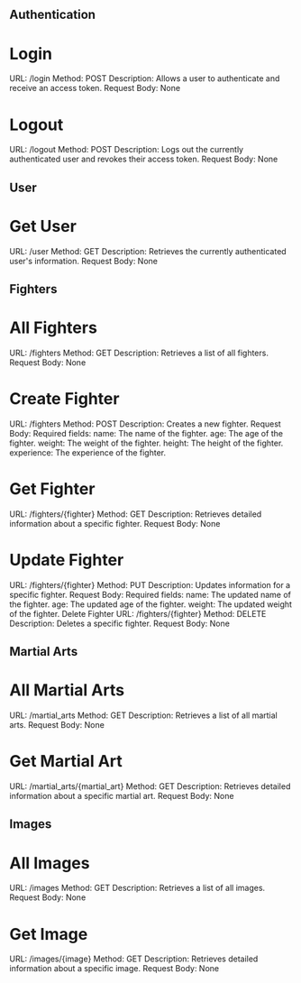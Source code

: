 ## Authentication

# Login

URL: /login
Method: POST
Description: Allows a user to authenticate and receive an access token.
Request Body:
None

# Logout

URL: /logout
Method: POST
Description: Logs out the currently authenticated user and revokes their access token.
Request Body:
None

## User

# Get User

URL: /user
Method: GET
Description: Retrieves the currently authenticated user's information.
Request Body:
None

## Fighters

# All Fighters

URL: /fighters
Method: GET
Description: Retrieves a list of all fighters.
Request Body:
None

# Create Fighter

URL: /fighters
Method: POST
Description: Creates a new fighter.
Request Body:
Required fields:
name: The name of the fighter.
age: The age of the fighter.
weight: The weight of the fighter.
height: The height of the fighter.
experience: The experience of the fighter.

# Get Fighter

URL: /fighters/{fighter}
Method: GET
Description: Retrieves detailed information about a specific fighter.
Request Body:
None

# Update Fighter

URL: /fighters/{fighter}
Method: PUT
Description: Updates information for a specific fighter.
Request Body:
Required fields:
name: The updated name of the fighter.
age: The updated age of the fighter.
weight: The updated weight of the fighter.
Delete Fighter
URL: /fighters/{fighter}
Method: DELETE
Description: Deletes a specific fighter.
Request Body:
None

## Martial Arts

# All Martial Arts

URL: /martial_arts
Method: GET
Description: Retrieves a list of all martial arts.
Request Body:
None

# Get Martial Art

URL: /martial_arts/{martial_art}
Method: GET
Description: Retrieves detailed information about a specific martial art.
Request Body:
None

## Images

# All Images

URL: /images
Method: GET
Description: Retrieves a list of all images.
Request Body:
None

# Get Image

URL: /images/{image}
Method: GET
Description: Retrieves detailed information about a specific image.
Request Body:
None
